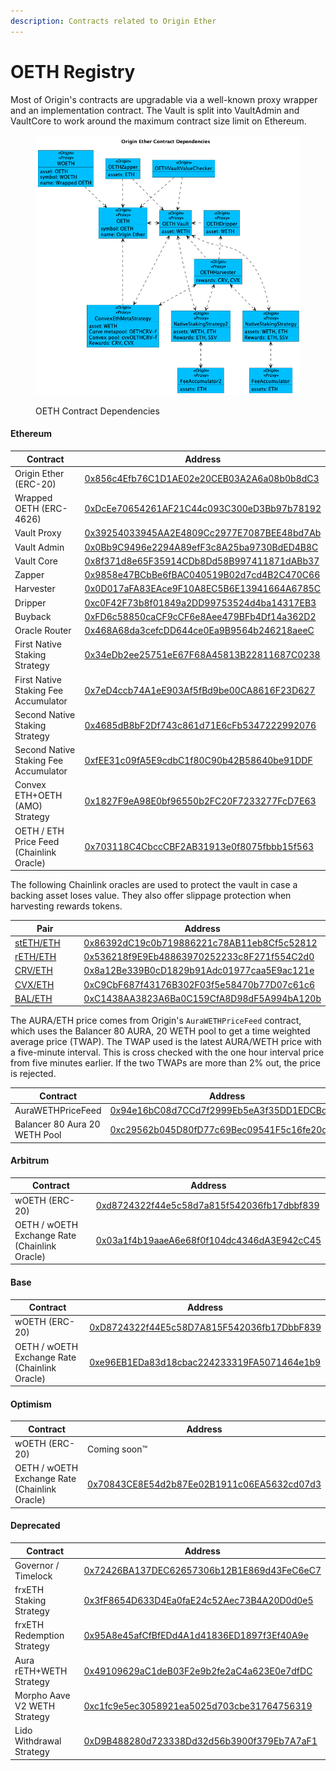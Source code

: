 ```yaml
---
description: Contracts related to Origin Ether
---
```


# OETH Registry

Most of Origin's contracts are upgradable via a well-known proxy wrapper and an implementation contract. The Vault is split into VaultAdmin and VaultCore to work around the maximum contract size limit on Ethereum.

<figure><img src="../../.gitbook/assets/image.png" alt=""><figcaption><p>OETH Contract Dependencies</p></figcaption></figure>

#### Ethereum

<table><thead><tr><th width="288">Contract</th><th>Address</th></tr></thead><tbody><tr><td>Origin Ether (ERC-20)</td><td><a href="https://etherscan.io/address/0x856c4Efb76C1D1AE02e20CEB03A2A6a08b0b8dC3#code">0x856c4Efb76C1D1AE02e20CEB03A2A6a08b0b8dC3</a></td></tr><tr><td>Wrapped OETH (ERC-4626)</td><td><a href="https://etherscan.io/address/0xdcee70654261af21c44c093c300ed3bb97b78192#code">0xDcEe70654261AF21C44c093C300eD3Bb97b78192</a></td></tr><tr><td>Vault Proxy</td><td><a href="https://etherscan.io/address/0x39254033945AA2E4809Cc2977E7087BEE48bd7Ab#code">0x39254033945AA2E4809Cc2977E7087BEE48bd7Ab</a></td></tr><tr><td>Vault Admin</td><td><a href="https://etherscan.io/address/0x0Bb9C9496e2294A89efF3c8A25ba9730BdED4B8C#code">0x0Bb9C9496e2294A89efF3c8A25ba9730BdED4B8C</a></td></tr><tr><td>Vault Core</td><td><a href="https://etherscan.io/address/0x8f371d8e65f35914cdb8dd58b997411871dabb37#code">0x8f371d8e65F35914CDb8Dd58B997411871dABb37</a></td></tr><tr><td>Zapper</td><td><a href="https://etherscan.io/address/0x9858e47BCbBe6fBAC040519B02d7cd4B2C470C66#code">0x9858e47BCbBe6fBAC040519B02d7cd4B2C470C66</a></td></tr><tr><td>Harvester</td><td><a href="https://etherscan.io/address/0x0d017afa83eace9f10a8ec5b6e13941664a6785c#code">0x0D017aFA83EAce9F10A8EC5B6E13941664A6785C</a></td></tr><tr><td>Dripper</td><td><a href="https://etherscan.io/address/0xc0F42F73b8f01849a2DD99753524d4ba14317EB3#code">0xc0F42F73b8f01849a2DD99753524d4ba14317EB3</a></td></tr><tr><td>Buyback</td><td><a href="https://etherscan.io/address/0xFD6c58850caCF9cCF6e8Aee479BFb4Df14a362D2#code">0xFD6c58850caCF9cCF6e8Aee479BFb4Df14a362D2</a></td></tr><tr><td>Oracle Router</td><td><a href="https://etherscan.io/address/0x468a68da3cefcdd644ce0ea9b9564b246218aeec#code">0x468A68da3cefcDD644ce0Ea9B9564b246218aeeC</a></td></tr><tr><td>First Native Staking Strategy</td><td><a href="https://etherscan.io/address/0x34edb2ee25751ee67f68a45813b22811687c0238">0x34eDb2ee25751eE67F68A45813B22811687C0238</a></td></tr><tr><td>First Native Staking Fee Accumulator</td><td><a href="https://etherscan.io/address/0x7eD4ccb74A1eE903Af5fBd9be00CA8616F23D627">0x7eD4ccb74A1eE903Af5fBd9be00CA8616F23D627</a></td></tr><tr><td>Second Native Staking Strategy</td><td><a href="https://etherscan.io/address/0x4685db8bf2df743c861d71e6cfb5347222992076">0x4685dB8bF2Df743c861d71E6cFb5347222992076</a></td></tr><tr><td>Second Native Staking Fee Accumulator</td><td><a href="https://etherscan.io/address/0xfEE31c09fA5E9cdbC1f80C90b42B58640be91DDF">0xfEE31c09fA5E9cdbC1f80C90b42B58640be91DDF</a></td></tr><tr><td>Convex ETH+OETH (AMO) Strategy</td><td><a href="https://etherscan.io/address/0x1827f9ea98e0bf96550b2fc20f7233277fcd7e63#code">0x1827F9eA98E0bf96550b2FC20F7233277FcD7E63</a></td></tr><tr><td>OETH / ETH Price Feed (Chainlink Oracle)</td><td><a href="https://etherscan.io/address/0x703118C4CbccCBF2AB31913e0f8075fbbb15f563#code">0x703118C4CbccCBF2AB31913e0f8075fbbb15f563</a></td></tr></tbody></table>

The following Chainlink oracles are used to protect the vault in case a backing asset loses value. They also offer slippage protection when harvesting rewards tokens.

<table><thead><tr><th width="290">Pair</th><th>Address</th></tr></thead><tbody><tr><td><a href="https://data.chain.link/ethereum/mainnet/crypto-eth/steth-eth">stETH/ETH</a></td><td><a href="https://etherscan.io/address/0x86392dc19c0b719886221c78ab11eb8cf5c52812#code">0x86392dC19c0b719886221c78AB11eb8Cf5c52812</a></td></tr><tr><td><a href="https://data.chain.link/ethereum/mainnet/crypto-eth/reth-eth">rETH/ETH</a></td><td><a href="https://etherscan.io/address/0x536218f9e9eb48863970252233c8f271f554c2d0#code">0x536218f9E9Eb48863970252233c8F271f554C2d0</a></td></tr><tr><td><a href="https://data.chain.link/ethereum/mainnet/crypto-eth/crv-eth">CRV/ETH</a></td><td><a href="https://etherscan.io/address/0x8a12be339b0cd1829b91adc01977caa5e9ac121e#code">0x8a12Be339B0cD1829b91Adc01977caa5E9ac121e</a></td></tr><tr><td><a href="https://data.chain.link/ethereum/mainnet/crypto-eth/cvx-eth">CVX/ETH</a></td><td><a href="https://etherscan.io/address/0xc9cbf687f43176b302f03f5e58470b77d07c61c6#code">0xC9CbF687f43176B302F03f5e58470b77D07c61c6</a></td></tr><tr><td><a href="https://data.chain.link/ethereum/mainnet/crypto-eth/bal-eth">BAL/ETH</a></td><td><a href="https://etherscan.io/address/0xc1438aa3823a6ba0c159cfa8d98df5a994ba120b#code">0xC1438AA3823A6Ba0C159CfA8D98dF5A994bA120b</a></td></tr></tbody></table>

The AURA/ETH price comes from Origin's `AuraWETHPriceFeed` contract, which uses the Balancer 80 AURA, 20 WETH pool to get a time weighted average price (TWAP). The TWAP used is the latest AURA/WETH price with a five-minute interval. This is cross checked with the one hour interval price from five minutes earlier. If the two TWAPs are more than 2% out, the price is rejected.

<table><thead><tr><th width="291">Contract</th><th>Address</th></tr></thead><tbody><tr><td>AuraWETHPriceFeed</td><td><a href="https://etherscan.io/address/0x94e16bC08d7CCd7f2999Eb5eA3f35DD1EDCBd15B#code">0x94e16bC08d7CCd7f2999Eb5eA3f35DD1EDCBd15B</a></td></tr><tr><td>Balancer 80 Aura 20 WETH Pool</td><td><a href="https://etherscan.io/address/0xc29562b045D80fD77c69Bec09541F5c16fe20d9d#code">0xc29562b045D80fD77c69Bec09541F5c16fe20d9d</a></td></tr></tbody></table>

#### Arbitrum

<table><thead><tr><th width="292">Contract</th><th>Address</th></tr></thead><tbody><tr><td>wOETH (ERC-20)</td><td><a href="https://arbiscan.io/address/0xd8724322f44e5c58d7a815f542036fb17dbbf839#code">0xd8724322f44e5c58d7a815f542036fb17dbbf839</a></td></tr><tr><td>OETH / wOETH Exchange Rate (Chainlink Oracle)</td><td><a href="https://arbiscan.io/address/0x03a1f4b19aaeA6e68f0f104dc4346dA3E942cC45#code">0x03a1f4b19aaeA6e68f0f104dc4346dA3E942cC45</a></td></tr></tbody></table>

#### Base

<table><thead><tr><th width="294">Contract</th><th>Address</th></tr></thead><tbody><tr><td>wOETH (ERC-20)</td><td><a href="https://basescan.org/address/0xd8724322f44e5c58d7a815f542036fb17dbbf839#code">0xD8724322f44E5c58D7A815F542036fb17DbbF839</a></td></tr><tr><td>OETH / wOETH Exchange Rate (Chainlink Oracle)</td><td><a href="https://basescan.org/address/0xe96EB1EDa83d18cbac224233319FA5071464e1b9#code">0xe96EB1EDa83d18cbac224233319FA5071464e1b9</a></td></tr></tbody></table>

#### Optimism

<table><thead><tr><th width="297">Contract</th><th>Address</th></tr></thead><tbody><tr><td>wOETH (ERC-20)</td><td>Coming soon™️</td></tr><tr><td>OETH / wOETH Exchange Rate (Chainlink Oracle)</td><td><a href="https://basescan.org/address/0xe96EB1EDa83d18cbac224233319FA5071464e1b9#code">0x70843CE8E54d2b87Ee02B1911c06EA5632cd07d3</a></td></tr></tbody></table>

#### Deprecated

<table><thead><tr><th width="297">Contract</th><th>Address</th></tr></thead><tbody><tr><td>Governor / Timelock</td><td><a href="https://etherscan.io/address/0x72426BA137DEC62657306b12B1E869d43FeC6eC7#code">0x72426BA137DEC62657306b12B1E869d43FeC6eC7</a></td></tr><tr><td>frxETH Staking Strategy</td><td><a href="https://etherscan.io/address/0x3fF8654D633D4Ea0faE24c52Aec73B4A20D0d0e5#code">0x3fF8654D633D4Ea0faE24c52Aec73B4A20D0d0e5</a></td></tr><tr><td>frxETH Redemption Strategy</td><td><a href="https://etherscan.io/address/0x95A8e45afCfBfEDd4A1d41836ED1897f3Ef40A9e#code">0x95A8e45afCfBfEDd4A1d41836ED1897f3Ef40A9e</a></td></tr><tr><td>Aura rETH+WETH Strategy</td><td><a href="https://etherscan.io/address/0x49109629ac1deb03f2e9b2fe2ac4a623e0e7dfdc#code">0x49109629aC1deB03F2e9b2fe2aC4a623E0e7dfDC</a></td></tr><tr><td>Morpho Aave V2 WETH Strategy</td><td><a href="https://etherscan.io/address/0xc1fc9e5ec3058921ea5025d703cbe31764756319#code">0xc1fc9e5ec3058921ea5025d703cbe31764756319</a></td></tr><tr><td>Lido Withdrawal Strategy</td><td><a href="https://etherscan.io/address/0xD9B488280d723338Dd32d56b3900f379Eb7A7aF1">0xD9B488280d723338Dd32d56b3900f379Eb7A7aF1</a></td></tr></tbody></table>
